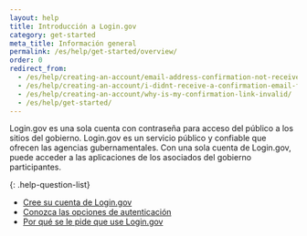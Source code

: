 ```yaml
---
layout: help
title: Introducción a Login.gov
category: get-started
meta_title: Información general
permalink: /es/help/get-started/overview/
order: 0
redirect_from:
  - /es/help/creating-an-account/email-address-confirmation-not-received/
  - /es/help/creating-an-account/i-didnt-receive-a-confirmation-email-from-logingov/
  - /es/help/creating-an-account/why-is-my-confirmation-link-invalid/
  - /es/help/get-started/
---
```

Login.gov es una sola cuenta con contraseña para acceso del público a los sitios del gobierno. Login.gov es un servicio público y confiable que ofrecen las agencias gubernamentales. Con una sola cuenta de Login.gov, puede acceder a las aplicaciones de los asociados del gobierno participantes.

{: .help-question-list}

* [Cree su cuenta de Login.gov](/help/get-started/create-your-account/)
* [Conozca las opciones de autenticación](/help/get-started/authentication-methods/)
* [Por qué se le pide que use Login.gov](/what-is-login/)